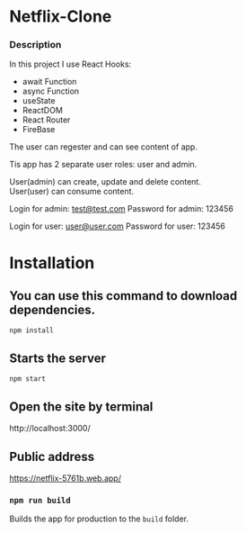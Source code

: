 # Netflix-Clone

### Description

In this project I use React Hooks:

- await Function
- async Function
- useState
- ReactDOM
- React Router
- FireBase

The user can regester and can see content of app.

Tis app has 2 separate user roles: user and admin.

User(admin) can create, update and delete content.  
User(user) can consume content.

Login for admin: test@test.com
Password for admin: 123456

Login for user: user@user.com
Password for user: 123456

# Installation

## You can use this command to download dependencies.

```
npm install
```

## Starts the server

```
npm start
```

## Open the site by terminal

http://localhost:3000/

## Public address

https://netflix-5761b.web.app/

### `npm run build`

Builds the app for production to the `build` folder.
